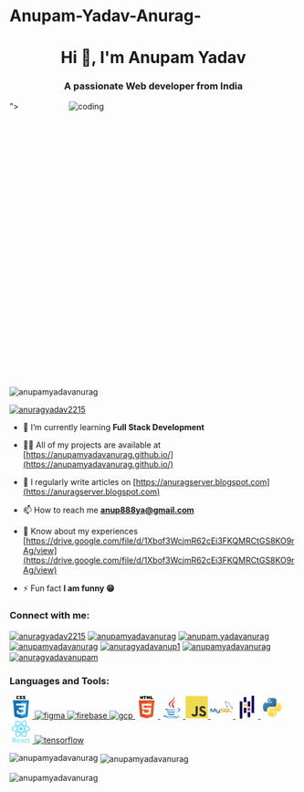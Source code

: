# Anupam-Yadav-Anurag-<h1 align="center">Hi 👋, I'm Anupam Yadav</h1>
<h3 align="center">A passionate Web developer from India</h3>
<img align="right" alt="coding" width="400"src="<img width="500" height="500" alt="image" src="https://github.com/user-attachments/assets/42eb8cd3-7239-488c-af58-d4fcf31fc703" />
">

<p align="left"> <img src="https://komarev.com/ghpvc/?username=anupamyadavanurag&label=Profile%20views&color=0e75b6&style=flat" alt="anupamyadavanurag" /> </p>

<p align="left"> <a href="https://twitter.com/anuragyadav2215" target="blank"><img src="https://img.shields.io/twitter/follow/anuragyadav2215?logo=twitter&style=for-the-badge" alt="anuragyadav2215" /></a> </p>

- 🌱 I’m currently learning **Full Stack Development**

- 👨‍💻 All of my projects are available at [https://anupamyadavanurag.github.io/](https://anupamyadavanurag.github.io/)

- 📝 I regularly write articles on [https://anuragserver.blogspot.com](https://anuragserver.blogspot.com)

- 📫 How to reach me **anup888ya@gmail.com**

- 📄 Know about my experiences [https://drive.google.com/file/d/1Xbof3WcjmR62cEi3FKQMRCtGS8KO9rAg/view](https://drive.google.com/file/d/1Xbof3WcjmR62cEi3FKQMRCtGS8KO9rAg/view)

- ⚡ Fun fact **I am funny 😁**

<h3 align="left">Connect with me:</h3>
<p align="left">
<a href="https://twitter.com/anuragyadav2215" target="blank"><img align="center" src="https://raw.githubusercontent.com/rahuldkjain/github-profile-readme-generator/master/src/images/icons/Social/twitter.svg" alt="anuragyadav2215" height="30" width="40" /></a>
<a href="https://linkedin.com/in/anupamyadavanurag" target="blank"><img align="center" src="https://raw.githubusercontent.com/rahuldkjain/github-profile-readme-generator/master/src/images/icons/Social/linked-in-alt.svg" alt="anupamyadavanurag" height="30" width="40" /></a>
<a href="https://fb.com/anupam.yadavanurag" target="blank"><img align="center" src="https://raw.githubusercontent.com/rahuldkjain/github-profile-readme-generator/master/src/images/icons/Social/facebook.svg" alt="anupam.yadavanurag" height="30" width="40" /></a>
<a href="https://instagram.com/anupamyadavanurag" target="blank"><img align="center" src="https://raw.githubusercontent.com/rahuldkjain/github-profile-readme-generator/master/src/images/icons/Social/instagram.svg" alt="anupamyadavanurag" height="30" width="40" /></a>
<a href="https://www.hackerrank.com/anuragyadavanup1" target="blank"><img align="center" src="https://raw.githubusercontent.com/rahuldkjain/github-profile-readme-generator/master/src/images/icons/Social/hackerrank.svg" alt="anuragyadavanup1" height="30" width="40" /></a>
<a href="https://www.leetcode.com/anupamyadavanurag" target="blank"><img align="center" src="https://raw.githubusercontent.com/rahuldkjain/github-profile-readme-generator/master/src/images/icons/Social/leet-code.svg" alt="anupamyadavanurag" height="30" width="40" /></a>
<a href="https://auth.geeksforgeeks.org/user/anuragyadavanupam" target="blank"><img align="center" src="https://raw.githubusercontent.com/rahuldkjain/github-profile-readme-generator/master/src/images/icons/Social/geeks-for-geeks.svg" alt="anuragyadavanupam" height="30" width="40" /></a>
</p>

<h3 align="left">Languages and Tools:</h3>
<p align="left"> <a href="https://www.w3schools.com/css/" target="_blank" rel="noreferrer"> <img src="https://raw.githubusercontent.com/devicons/devicon/master/icons/css3/css3-original-wordmark.svg" alt="css3" width="40" height="40"/> </a> <a href="https://www.figma.com/" target="_blank" rel="noreferrer"> <img src="https://www.vectorlogo.zone/logos/figma/figma-icon.svg" alt="figma" width="40" height="40"/> </a> <a href="https://firebase.google.com/" target="_blank" rel="noreferrer"> <img src="https://www.vectorlogo.zone/logos/firebase/firebase-icon.svg" alt="firebase" width="40" height="40"/> </a> <a href="https://cloud.google.com" target="_blank" rel="noreferrer"> <img src="https://www.vectorlogo.zone/logos/google_cloud/google_cloud-icon.svg" alt="gcp" width="40" height="40"/> </a> <a href="https://www.w3.org/html/" target="_blank" rel="noreferrer"> <img src="https://raw.githubusercontent.com/devicons/devicon/master/icons/html5/html5-original-wordmark.svg" alt="html5" width="40" height="40"/> </a> <a href="https://www.java.com" target="_blank" rel="noreferrer"> <img src="https://raw.githubusercontent.com/devicons/devicon/master/icons/java/java-original.svg" alt="java" width="40" height="40"/> </a> <a href="https://developer.mozilla.org/en-US/docs/Web/JavaScript" target="_blank" rel="noreferrer"> <img src="https://raw.githubusercontent.com/devicons/devicon/master/icons/javascript/javascript-original.svg" alt="javascript" width="40" height="40"/> </a> <a href="https://www.mysql.com/" target="_blank" rel="noreferrer"> <img src="https://raw.githubusercontent.com/devicons/devicon/master/icons/mysql/mysql-original-wordmark.svg" alt="mysql" width="40" height="40"/> </a> <a href="https://pandas.pydata.org/" target="_blank" rel="noreferrer"> <img src="https://raw.githubusercontent.com/devicons/devicon/2ae2a900d2f041da66e950e4d48052658d850630/icons/pandas/pandas-original.svg" alt="pandas" width="40" height="40"/> </a> <a href="https://www.python.org" target="_blank" rel="noreferrer"> <img src="https://raw.githubusercontent.com/devicons/devicon/master/icons/python/python-original.svg" alt="python" width="40" height="40"/> </a> <a href="https://reactjs.org/" target="_blank" rel="noreferrer"> <img src="https://raw.githubusercontent.com/devicons/devicon/master/icons/react/react-original-wordmark.svg" alt="react" width="40" height="40"/> </a> <a href="https://www.tensorflow.org" target="_blank" rel="noreferrer"> <img src="https://www.vectorlogo.zone/logos/tensorflow/tensorflow-icon.svg" alt="tensorflow" width="40" height="40"/> </a> </p>

<p><img align="left" src="https://github-readme-stats.vercel.app/api/top-langs?username=anupamyadavanurag&show_icons=true&locale=en&layout=compact" alt="anupamyadavanurag" /></p>

<p>&nbsp;<img align="center" src="https://github-readme-stats.vercel.app/api?username=anupamyadavanurag&show_icons=true&locale=en" alt="anupamyadavanurag" /></p>

<p><img align="center" src="https://github-readme-streak-stats.herokuapp.com/?user=anupamyadavanurag&" alt="anupamyadavanurag" /></p>
